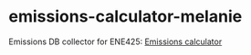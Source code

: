 # emissions-calculator-melanie

Emissions DB collector for ENE425: [Emissions calculator](http://ene425.gabrielfuentes.org/login?next=%2F)
